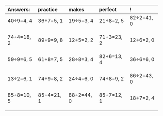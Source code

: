 | Answers: | practice | makes | perfect | ! |
| :--- | :--- | :--- | :--- | :--- |
| 40÷9=4, 4 | 36÷7=5, 1 | 19÷5=3, 4 | 21÷8=2, 5 | 82÷2=41, 0 | 
|   |   |   |   |   | 
|   |   |   |   |   | 
|   |   |   |   |   | 
| 74÷4=18, 2 | 89÷9=9, 8 | 12÷5=2, 2 | 71÷3=23, 2 | 12÷6=2, 0 | 
|   |   |   |   |   | 
|   |   |   |   |   | 
|   |   |   |   |   | 
| 59÷9=6, 5 | 61÷8=7, 5 | 28÷8=3, 4 | 82÷6=13, 4 | 36÷6=6, 0 | 
|   |   |   |   |   | 
|   |   |   |   |   | 
|   |   |   |   |   | 
| 13÷2=6, 1 | 74÷9=8, 2 | 24÷4=6, 0 | 74÷8=9, 2 | 86÷2=43, 0 | 
|   |   |   |   |   | 
|   |   |   |   |   | 
|   |   |   |   |   | 
| 85÷8=10, 5 | 85÷4=21, 1 | 88÷2=44, 0 | 85÷7=12, 1 | 18÷7=2, 4 | 
|   |   |   |   |   | 
|   |   |   |   |   | 
|   |   |   |   |   | 
